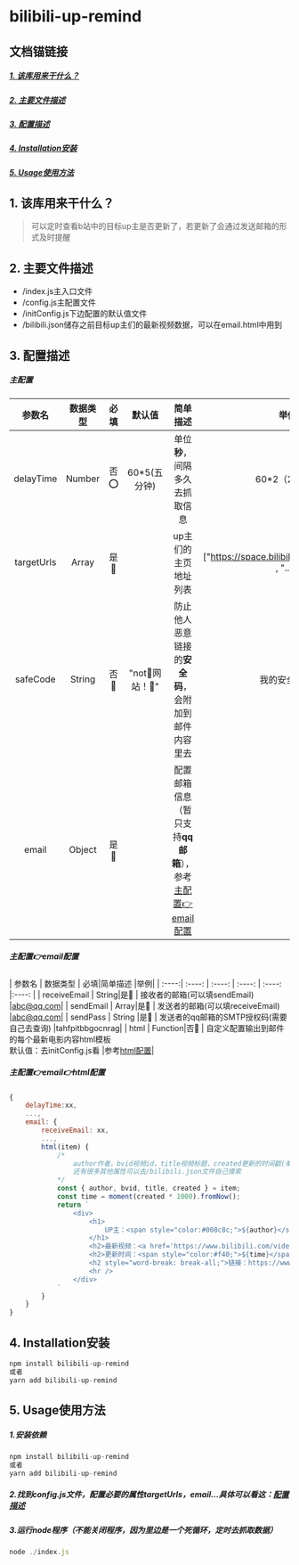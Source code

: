 # bilibili-up-remind 

## 文档锚链接
##### [1. 该库用来干什么？](#oo)
##### [2. 主要文件描述](#aa)
##### [3. 配置描述](#bb)
##### [4. Installation安装](#cc)
##### [5. Usage使用方法](#dd)

## <span id=oo>1. 该库用来干什么？</span>
> 可以定时查看b站中的目标up主是否更新了，若更新了会通过发送邮箱的形式及时提醒
## <span id=aa>2. 主要文件描述</span>
- /index.js主入口文件
- /config.js主配置文件
- /initConfig.js下边配置的默认值文件
- /bilibili.json储存之前目标up主们的最新视频数据，可以在email.html中用到
## <span id=bb>3. 配置描述</span>
##### 主配置
| 参数名 | 数据类型 |  必填|默认值  |简单描述 |举例|
| :----:| :----:   | :----:  | :----: |  :----: |:----: |
| delayTime | Number|否⭕ |  60*5(五分钟) | 单位**秒**，间隔多久去抓取信息 |60*2（2分钟）|
| targetUrls | Array|是🐢 |  | up主们的主页地址列表 |["https://space.bilibili.com/517327498" , "..."]|
| safeCode | String |否🐢 | "not🎣网站！🐢" | 防止他人恶意链接的**安全码**，会附加到邮件内容里去 |我的安全码~~|
| email | Object|是🐢 |  | 配置邮箱信息（暂只支持**qq邮箱**），参考[主配置👉email配置](#jj) |

##### <span id=jj>主配置👉email配置</span>

| 参数名 | 数据类型 |  必填|简单描述 |举例|
| :----:| :----:   | :----: |  :----: |  :----: |:----: |
| receiveEmail | String|是🐢   | 接收者的邮箱(可以填sendEmail) |abc@qq.com|
| sendEmail | Array|是🐢 |   发送者的邮箱(可以填receiveEmail) |abc@qq.com|
| sendPass | String |是🐢 |   发送者的qq邮箱的SMTP授权码(需要自己去查询) |tahfpitbbgocnrag|
| html | Function|否🐢 | 自定义配置输出到邮件的每个最新电影内容html模板<br>默认值：去initConfig.js看 |参考[html配置](#kk)|

##### <span id=kk>主配置👉email👉html配置</span>
```js
{
    delayTime:xx,
    ...,
    email: {
        receiveEmail: xx,
        ...,
        html(item) {
            /* 
                author作者，bvid视频id，title视频标题，created更新的时间戳(单位秒)，time更新的时间（如：2小时前） ....
                还有很多其他属性可以去/bilibili.json文件自己摸索
            */
            const { author, bvid, title, created } = item;
            const time = moment(created * 1000).fromNow();
            return `
                <div>
                    <h1>
                        UP主：<span style="color:#008c8c;">${author}</span>
                    </h1>
                    <h2>最新视频：<a href='https://www.bilibili.com/video/${bvid}'>${title}(点击打开)</a></h2>
                    <h2>更新时间：<span style="color:#f40;">${time}</span></h2>
                    <h2 style="word-break: break-all;">链接：https://www.bilibili.com/video/${bvid}</h2>
                    <hr />
                </div>
            `
        }
    }
}
```

## <span id=cc>4. Installation安装</span>
```js
npm install bilibili-up-remind
或者
yarn add bilibili-up-remind
```




## <span id=dd>5. Usage使用方法</span>
##### 1.安装依赖
```js
npm install bilibili-up-remind
或者
yarn add bilibili-up-remind
```
##### 2.找到config.js文件，配置必要的属性targetUrls，email...具体可以看这：[配置描述](#bb)
##### 3.运行node程序（不能关闭程序，因为里边是一个死循环，定时去抓取数据）
```js
node ./index.js
```


